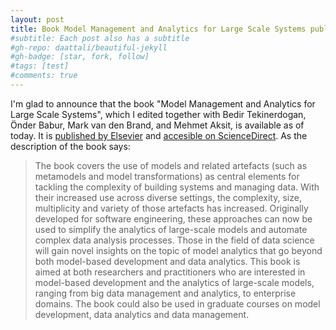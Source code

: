 ```yaml
---
layout: post
title: Book Model Management and Analytics for Large Scale Systems published
#subtitle: Each post also has a subtitle
#gh-repo: daattali/beautiful-jekyll
#gh-badge: [star, fork, follow]
#tags: [test]
#comments: true
---
```


I'm glad to announce that the book "Model Management and Analytics for Large Scale Systems", which I edited together with Bedir Tekinerdogan, Önder Babur, Mark van den Brand, and Mehmet Aksit, is available as of today. It is [published by Elsevier](https://www.elsevier.com/books/isbn/9780128166499) and [accesible on ScienceDirect](https://www.sciencedirect.com/book/9780128166499/model-management-and-analytics-for-large-scale-systems#book-description). As the description of the book says:

> The book covers the use of models and related artefacts (such as metamodels and model transformations) as central elements for tackling the complexity of building systems and managing data. With their increased use across diverse settings, the complexity, size, multiplicity and variety of those artefacts has increased. Originally developed for software engineering, these approaches can now be used to simplify the analytics of large-scale models and automate complex data analysis processes. Those in the field of data science will gain novel insights on the topic of model analytics that go beyond both model-based development and data analytics.
> This book is aimed at both researchers and practitioners who are interested in model-based development and the analytics of large-scale models, ranging from big data management and analytics, to enterprise domains. The book could also be used in graduate courses on model development, data analytics and data management.
